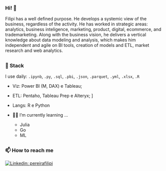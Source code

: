 ### Hi! 👋

Filipi has a well defined purpose. He develops a systemic view of the business, regardless of the activity. He has worked in strategic areas: analytics, business inteligence, marketing, product, digital, ecommerce, and trademarketing. Along with the business vision, he delivers a vertical knowledge about data modeling and analysis, which makes him independent and agile on BI tools, creation of models and ETL, market research and web analytics.

##
### 🧰 Stack
I use daily: `.ipynb`, `.py`, `.sql`, `.pbi`, `.json`, `.parquet`, `.yml`, `.xlsx`, `.R`

- Viz: Power BI (M, DAX) e Tableau;
- ETL: Pentaho, Tableau Prep e Alteryx; ]
- Langs: R e Python

- 🔭🌱 I’m currently learning ...
  -   Julia
  -   Go
  -   ML

##
### 📫 How to reach me

[![Linkedin: pereirafilipi](https://img.shields.io/badge/-pereirafilipi-blue?style=flat-square&logo=Linkedin&logoColor=white&link=https://www.linkedin.com/in/pereirafilipi/)](https://www.linkedin.com/in/pereirafilipi/)


<!--
```python
class lipipds():
  def __init__():
      
  def Tools(self):
    return {
      pronouns: "she" | "her",
      code: [Javascript, Typescript, HTML, CSS, Ruby, Python, Java],
      tools: [React, Redux, Node, Storybook, Styled-Components, Jest, Docker],
      architecture: ["microservices", "event-driven", "design system pattern"],
      techCommunities: {
                            coorganizer: "AfroPython",
                            speaker: "Latinity",
                            mentor: "RailsGirls POA"
                          },
     challenge: "I am doing the #100DaysOfCode challenge focused on react and typescript"
    }
```



O Filipi tem um propósito muito bem definido. Ele desenvolve uma visão sistêmica do negócio, independente da atividade. Passou por áreas estratégicas de marketing: produto, digital e trade. Junto com a visão de negócio, ele é verticalizado em modelagem e análise de dados, o que torna ele independente e ágil sobre ferramentas de BI, criação de modelos e ETL de dados internos, pesquisas de mercado e web analytics.

m visualization: Power BI (M, DAX) e Tableau; em ETL: Pentaho, Tableau Prep e Alteryx; linguagens de programação e estatística: R e Python. Em especial, as linguagens citadas são mais versáteis do que os softwares específicos, pois automatizam da coleta até a visualização dos dados.

Em suma, ele tem muito bem definido onde quer chegar. Está olhando o cenário profissional em um longo prazo e buscando ter agora as competências que o mercado não está encontrando.
-->

<!--
**lipipds/lipipds** is a ✨ _special_ ✨ repository because its `README.md` (this file) appears on your GitHub profile.

Here are some ideas to get you started:

- 🔭 I’m currently working on ...
- 🌱 I’m currently learning ...
- 👯 I’m looking to collaborate on ...
- 🤔 I’m looking for help with ...
- 💬 Ask me about ...
- 📫 How to reach me: ...
- 😄 Pronouns: ...
- ⚡ Fun fact: ...

### Sources
[![Top Langs](https://github-readme-stats.vercel.app/api/top-langs/?username=lipipds&layout=compact&theme=onedark)](https://github.com/anuraghazra/github-readme-stats)
https://emojipedia.org/
https://github.com/anuraghazra/github-readme-stats#themes
https://github.com/anuraghazra/github-readme-stats
https://github.com/elangosundar/awesome-README-templates/blob/master/code-styled/Thaiane.md
https://github.com/elangosundar/awesome-README-templates

https://github.com/durgeshsamariya/awesome-github-profile-readme-templates/blob/master/CyrisXD.md

-->

